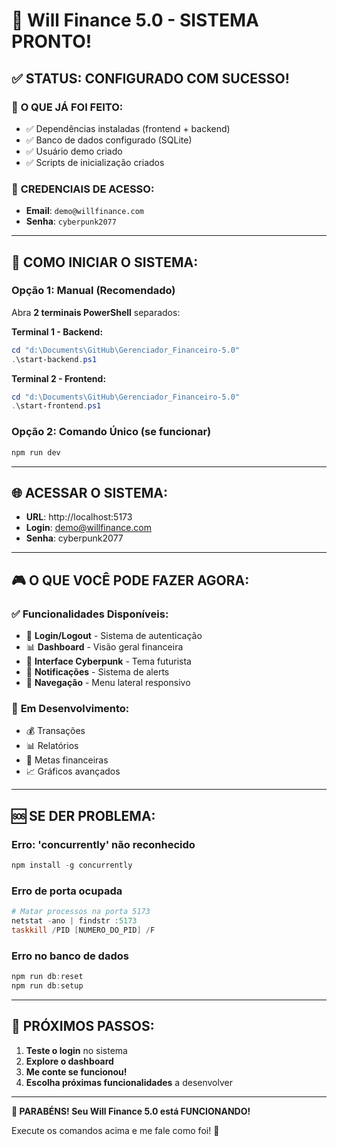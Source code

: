 # 🚀 Will Finance 5.0 - SISTEMA PRONTO! 

## ✅ STATUS: CONFIGURADO COM SUCESSO!

### 🎯 **O QUE JÁ FOI FEITO:**
- ✅ Dependências instaladas (frontend + backend)
- ✅ Banco de dados configurado (SQLite)
- ✅ Usuário demo criado
- ✅ Scripts de inicialização criados

### 🔑 **CREDENCIAIS DE ACESSO:**
- **Email**: `demo@willfinance.com`
- **Senha**: `cyberpunk2077`

---

## 🚀 **COMO INICIAR O SISTEMA:**

### **Opção 1: Manual (Recomendado)**
Abra **2 terminais PowerShell** separados:

**Terminal 1 - Backend:**
```powershell
cd "d:\Documents\GitHub\Gerenciador_Financeiro-5.0"
.\start-backend.ps1
```

**Terminal 2 - Frontend:**
```powershell
cd "d:\Documents\GitHub\Gerenciador_Financeiro-5.0"
.\start-frontend.ps1
```

### **Opção 2: Comando Único (se funcionar)**
```powershell
npm run dev
```

---

## 🌐 **ACESSAR O SISTEMA:**
- **URL**: http://localhost:5173
- **Login**: demo@willfinance.com
- **Senha**: cyberpunk2077

---

## 🎮 **O QUE VOCÊ PODE FAZER AGORA:**

### ✅ **Funcionalidades Disponíveis:**
- 🔐 **Login/Logout** - Sistema de autenticação
- 📊 **Dashboard** - Visão geral financeira
- 📱 **Interface Cyberpunk** - Tema futurista
- 🔔 **Notificações** - Sistema de alerts
- 🧭 **Navegação** - Menu lateral responsivo

### 🚧 **Em Desenvolvimento:**
- 💰 Transações
- 📊 Relatórios
- 🎯 Metas financeiras
- 📈 Gráficos avançados

---

## 🆘 **SE DER PROBLEMA:**

### **Erro: 'concurrently' não reconhecido**
```powershell
npm install -g concurrently
```

### **Erro de porta ocupada**
```powershell
# Matar processos na porta 5173
netstat -ano | findstr :5173
taskkill /PID [NUMERO_DO_PID] /F
```

### **Erro no banco de dados**
```powershell
npm run db:reset
npm run db:setup
```

---

## 🎯 **PRÓXIMOS PASSOS:**

1. **Teste o login** no sistema
2. **Explore o dashboard** 
3. **Me conte se funcionou!** 
4. **Escolha próximas funcionalidades** a desenvolver

---

**🎉 PARABÉNS! Seu Will Finance 5.0 está FUNCIONANDO!** 

Execute os comandos acima e me fale como foi! 🚀
